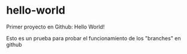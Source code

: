 hello-world
===========

Primer proyecto en Github: Hello World!

Esto es un prueba para probar el funcionamiento de los "branches" en github
